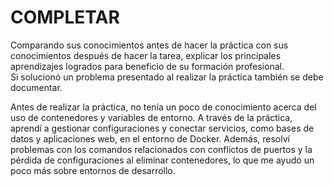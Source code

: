 # COMPLETAR  
Comparando sus conocimientos antes de hacer la práctica con sus conocimientos después de hacer la tarea, explicar los principales aprendizajes logrados para beneficio de su formación profesional.  
Si solucionó un problema presentado al realizar la práctica también se debe documentar.

Antes de realizar la práctica, no tenía un poco de conocimiento acerca del uso de contenedores y variables de entorno. A través de la práctica, aprendí a gestionar configuraciones y conectar servicios, como bases de datos y aplicaciones web, en el entorno de Docker. Además, resolví problemas con los comandos relacionados con conflictos de puertos y la pérdida de configuraciones al eliminar contenedores, lo que me ayudó un poco más sobre entornos de desarrollo.
